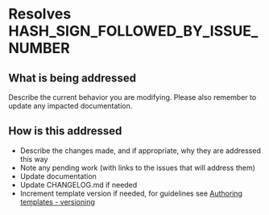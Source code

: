 # Resolves HASH_SIGN_FOLLOWED_BY_ISSUE_NUMBER

## What is being addressed

Describe the current behavior you are modifying. Please also remember to update any impacted documentation.

## How is this addressed

- Describe the changes made, and if appropriate, why they are addressed this way
- Note any pending work (with links to the issues that will address them)
- Update documentation
- Update CHANGELOG.md if needed
- Increment template version if needed, for guidelines see [Authoring templates - versioning](https://microsoft.github.io/AzureTRE/tre-workspace-authors/authoring-workspace-templates/#versioning)
